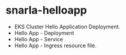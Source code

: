 # snarla-helloapp

- EKS Cluster Hello Application Deployment.
- Hello App - Deployment
- Hello App - Service
- Hello App - Ingress resource file.
